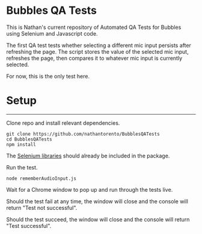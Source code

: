 # Bubbles QA Tests

This is Nathan's current repository of Automated QA Tests for Bubbles using Selenium and Javascript code.

The first QA test tests whether selecting a different mic input persists after refreshing the page. The script stores the value of the selected mic input, refreshes the page, then compares it to whatever mic input is currently selected. 

For now, this is the only test here.

# Setup
------
Clone repo and install relevant dependencies.
```
git clone https://github.com/nathantorento/BubblesQATests
cd BubblesQATests
npm install
```
The [Selenium libraries](https://www.selenium.dev/documentation/webdriver/getting_started/install_library/) should already be included in the package.

Run the test.
```
node rememberAudioInput.js
```

Wait for a Chrome window to pop up and run through the tests live.

Should the test fail at any time, the window will close and the console will return "Test not successful".

Should the test succeed, the window will close and the console will return "Test successful".
